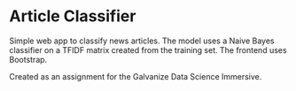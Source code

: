 
# Article Classifier

Simple web app to classify news articles. The model uses a Naive Bayes classifier on a TFIDF matrix created from the training set. The frontend uses Bootstrap.

Created as an assignment for the Galvanize Data Science Immersive.
